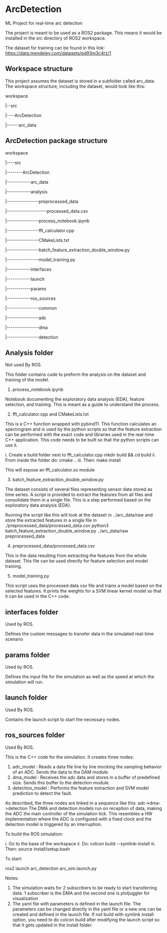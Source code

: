 # ArcDetection
ML Project for real-time arc detection

The project is meant to be used as a ROS2 package. This means it would be installed in the src directory of ROS2 workspace.

The dataset for training can be found in this link:
https://data.mendeley.com/datasets/pd93m3c4rz/1

## Workspace structure

This project assumes the dataset is stored in a subfolder called arc_data. The workspace structure, including the dataset, would look like this:

workspace

|--src

|----ArcDetection

|------arc_data

## ArcDetection package structure

workspace

|----src

|--------ArcDetection

|------------arc_data

|------------analysis

|----------------preprocessed_data

|--------------------processed_data.csv

|----------------process_notebook.ipynb

|----------------fft_calculator.cpp

|----------------CMakeLists.txt

|----------------batch_feature_extraction_double_window.py

|----------------model_training.py

|------------interfaces

|------------launch

|------------params

|------------ros_sources

|----------------common

|----------------adc

|----------------dma

|----------------detection


## Analysis folder

Not used By ROS.

This folder contains code to preform the analysis on the dataset and training of the model.

1. process_notebook.ipynb

Notebook documenting the exploratory data analysis (EDA), feature selection, and training. This is meant as a guide to understand the process.

2. fft_calculator.cpp and CMakeLists.txt

This is a C++ function wrapped with pybind11. This function calculates an spectrogram and is used by the python scripts so that the feature extraction can be performed with the exact code and libraries used in the real-time C++ application.
This code needs to be built so that the python scripts can use it.

i. Create a build folder next to fft_calculator.cpp
mkdir build && cd build
ii. From inside the folder do:
cmake ..
iii. Then:
make install

This will expose an fft_calculator.so module

3. batch_feature_extraction_double_window.py

The dataset consists of several files representing sensor data stored as time series. A script is provided to extract the features from all files and consolidate them in a single file. This is a step performed based on the exploratory data analysis (EDA).

Running the script like this will look at the dataset in ../arc_data/raw and store the extracted features in a single file in ./preprocessed_data/processed_data.csv
python3 batch_feature_extraction_double_window.py ../arc_data/raw preprocessed_data

4. preprocessed_data/processed_data.csv

This is the data resulting from extracting the features from the whole dataset. This file can be used directly for feature selection and model training.

5. model_training.py

This script uses the processed data csv file and trains a model based on the selected features. It prints the weights for a SVM linear kernel model so that it can be used in the C++ code.

## interfaces folder

Used by ROS.

Defines the custom messages to transfer data in the simulated real-time scenario

## params folder

Used by ROS.

Defines the input file for the simulation as well as the speed at which the simulation will run.

## launch folder

Used By ROS.

Contains the launch script to start the necessary nodes.

## ros_sources folder

Used By ROS.

This is the C++ code for the simulation. It creates three nodes:
1. adc_model : Reads a data file line by line mocking the sampling behavior of an ADC. Sends the data to the DAM module.
2. dma_model : Receives the adc data and stores in a buffer of predefined size. Sends this buffer to the detection module.
3. detection_model : Performs the feature extraction and SVM model prediction to detect the fault.

As described, the three nodes are linked in a sequence like this: adc->dma->detection
The DMA and detection models run on reception of data, making the ADC the main controller of the simulation tick. This resembles a HW implementation where the ADC is configured with a fixed clock and the detection model is triggered by an interruption.

To build the ROS simulation:

i. Go to the base of the workspace
ii. Do:
colcon build --symlink-install
iii. Then:
source install/setup.bash

To start:

ros2 launch arc_detection arc_sim.launch.py

Notes:
1. The simulation waits for 2 subscribers to be ready to start transferring data. 1 subscriber is the DMA and the second one is plotjuggler for visualization
2. The yaml file with parameters is defined in the launch file. The parameters can be changed directly in the yaml file or a new one can be created and defined in the launch file. If not build with symlink install option, you need to do colcon build after modifying the launch script so that it gets updated in the install folder.